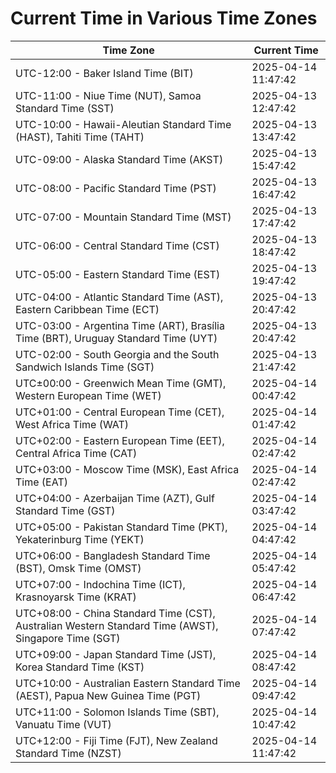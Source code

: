 # Current Time in Various Time Zones

| Time Zone | Current Time |
|-----------|--------------|
| UTC-12:00 - Baker Island Time (BIT) | 2025-04-14 11:47:42 |
| UTC-11:00 - Niue Time (NUT), Samoa Standard Time (SST) | 2025-04-13 12:47:42 |
| UTC-10:00 - Hawaii-Aleutian Standard Time (HAST), Tahiti Time (TAHT) | 2025-04-13 13:47:42 |
| UTC-09:00 - Alaska Standard Time (AKST) | 2025-04-13 15:47:42 |
| UTC-08:00 - Pacific Standard Time (PST) | 2025-04-13 16:47:42 |
| UTC-07:00 - Mountain Standard Time (MST) | 2025-04-13 17:47:42 |
| UTC-06:00 - Central Standard Time (CST) | 2025-04-13 18:47:42 |
| UTC-05:00 - Eastern Standard Time (EST) | 2025-04-13 19:47:42 |
| UTC-04:00 - Atlantic Standard Time (AST), Eastern Caribbean Time (ECT) | 2025-04-13 20:47:42 |
| UTC-03:00 - Argentina Time (ART), Brasília Time (BRT), Uruguay Standard Time (UYT) | 2025-04-13 20:47:42 |
| UTC-02:00 - South Georgia and the South Sandwich Islands Time (SGT) | 2025-04-13 21:47:42 |
| UTC±00:00 - Greenwich Mean Time (GMT), Western European Time (WET) | 2025-04-14 00:47:42 |
| UTC+01:00 - Central European Time (CET), West Africa Time (WAT) | 2025-04-14 01:47:42 |
| UTC+02:00 - Eastern European Time (EET), Central Africa Time (CAT) | 2025-04-14 02:47:42 |
| UTC+03:00 - Moscow Time (MSK), East Africa Time (EAT) | 2025-04-14 02:47:42 |
| UTC+04:00 - Azerbaijan Time (AZT), Gulf Standard Time (GST) | 2025-04-14 03:47:42 |
| UTC+05:00 - Pakistan Standard Time (PKT), Yekaterinburg Time (YEKT) | 2025-04-14 04:47:42 |
| UTC+06:00 - Bangladesh Standard Time (BST), Omsk Time (OMST) | 2025-04-14 05:47:42 |
| UTC+07:00 - Indochina Time (ICT), Krasnoyarsk Time (KRAT) | 2025-04-14 06:47:42 |
| UTC+08:00 - China Standard Time (CST), Australian Western Standard Time (AWST), Singapore Time (SGT) | 2025-04-14 07:47:42 |
| UTC+09:00 - Japan Standard Time (JST), Korea Standard Time (KST) | 2025-04-14 08:47:42 |
| UTC+10:00 - Australian Eastern Standard Time (AEST), Papua New Guinea Time (PGT) | 2025-04-14 09:47:42 |
| UTC+11:00 - Solomon Islands Time (SBT), Vanuatu Time (VUT) | 2025-04-14 10:47:42 |
| UTC+12:00 - Fiji Time (FJT), New Zealand Standard Time (NZST) | 2025-04-14 11:47:42 |
